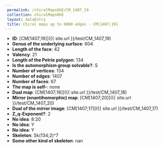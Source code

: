```yaml
--- 
 permalink: /chiralMaps6kE/CM_1407_19 
 collection: chiralMaps6kE
 layout: dataEntry
 title: Chiral maps up to 6000 edges - CM[1407;19]
---
```


- **ID**: [CM[1407;19]]({{ site.url }}/test/CM_1407_19)
- **Genus of the underlying surface**: 604
- **Length of the face**: 42
- **Valency**: 21
- **Length of the Petrie polygon**: 134
- **Is the automorphism group solvable?**: S
- **Number of vertices**: 134
- **Number of edges**: 1407
- **Number of faces**: 67
- **The map is self-**: none
- **Dual map**: [CM[1407;18]]({{ site.url }}/test/CM_1407_18)
- **Mirror (enantihomorphic) map**: [CM[1407;20]]({{ site.url }}/test/CM_1407_20)
- **Dual of the mirror image**: [CM[1407;17]]({{ site.url }}/test/CM_1407_17)
- **Z_q-Exponent?**: 2
- **No idea**:  8:20
- **No idea**: Y
- **No idea**: Y
- **Skeleton**: Sk(134;2)^7
- **Some other kind of skeleton**: nan
